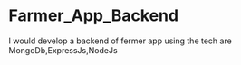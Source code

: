 # Farmer_App_Backend
I would develop a backend of fermer app using the tech are MongoDb,ExpressJs,NodeJs
